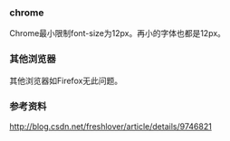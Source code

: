 ### chrome
Chrome最小限制font-size为12px。再小的字体也都是12px。

### 其他浏览器
其他浏览器如Firefox无此问题。

### 参考资料
<http://blog.csdn.net/freshlover/article/details/9746821>

